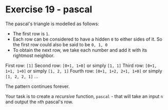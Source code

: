 # Exercise 19 - pascal

The pascal's triangle is modelled as follows:
- The first row is `1`.
- Each row can be considered to have a hidden `0` to either sides of it. So the first row could
also be said to be `0, 1, 0`
- To obtain the next row, we take each number and add it with its rightmost neighbor.

First row: `[1]`
Second row: `[0+1, 1+0]` or simply `[1, 1]`
Third row: `[0+1, 1+1, 1+0]` or simply `[1, 2, 1]`
Fourth row: `[0+1, 1+2, 2+1, 1+0]` or simply `[1, 2, 2, 1]`
... 

The pattern continues forever.

Your task is to create a *recursive* function, `pascal` - that will take an input `n` and output the 
`n`th pascal's row.
